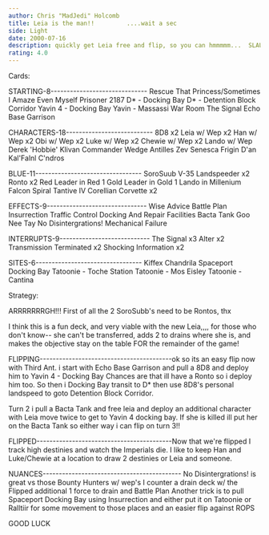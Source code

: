 ```yaml
---
author: Chris "MadJedi" Holcomb
title: Leia is the man!!	     ....wait a sec
side: Light
date: 2000-07-16
description: quickly get Leia free and flip, so you can hmmmmm...  SLAUGHTER
rating: 4.0
---
```

Cards: 

STARTING-8------------------------------
Rescue That Princess/Sometimes I Amaze Even Myself
Prisoner 2187
D* - Docking Bay
D* - Detention Block Corridor
Yavin 4 - Docking Bay
Yavin - Massassi War Room
The Signal
Echo Base Garrison

CHARACTERS-18---------------------------
8D8 x2
Leia w/ Wep x2
Han w/ Wep x2
Obi w/ Wep x2
Luke w/ Wep x2
Chewie w/ Wep x2
Lando w/ Wep
Derek 'Hobbie' Klivan
Commander Wedge Antilles
Zev Senesca
Frigin D'an
Kal'Falnl C'ndros

BLUE-11---------------------------------
SoroSuub V-35 Landspeeder x2
Ronto x2
Red Leader in Red 1
Gold Leader in Gold 1
Lando in Millenium Falcon
Spiral
Tantive IV
Corellian Corvette x2

EFFECTS-9-------------------------------
Wise Advice
Battle Plan
Insurrection
Traffic Control
Docking And Repair Facilities
Bacta Tank
Goo Nee Tay
No Disintergrations!
Mechanical Failure

INTERRUPTS-9----------------------------
The Signal x3
Alter x2
Transmission Terminated x2
Shocking Information x2

SITES-6---------------------------------
Kiffex
Chandrila
Spaceport Docking Bay
Tatoonie - Toche Station
Tatoonie - Mos Eisley
Tatoonie - Cantina



Strategy: 

ARRRRRRRGH!!! First of all the 2 SoroSubb's need to be Rontos, thx

I think this is a fun deck, and very viable with the new Leia,,,, for those who don't know-- she can't be transferred, adds 2 to drains where she is, and makes the objective stay on the table FOR the remainder of the game!

FLIPPING-----------------------------------------ok so its an easy flip now with Third Ant.
i start with Echo Base Garrison and pull a 8D8 and deploy him to Yavin 4 - Docking Bay Chances are that ill have a Ronto so i deploy him too. So then i Docking Bay transit to D* then use 8D8's personal landspeed to goto Detention Block Corridor.

Turn 2 i pull a Bacta Tank and free leia and deploy an additional character with Leia move twice to get to Yavin 4 docking bay.
If she is killed ill put her on the Bacta Tank so either way i can flip on turn 3!!

FLIPPED------------------------------------------Now that we're flipped I track high destinies and watch the Imperials die.  I like to keep Han and Luke/Chewie at a location to draw 2 destinies or Leia and someone.

NUANCES-------------------------------------------
No Disintergrations! is great vs those Bounty Hunters w/ wep's
I counter a drain deck w/ the Flipped additional 1 force to drain and Battle Plan
Another trick is to pull Spaceport Docking Bay using Insurrection and either put it on Tatoonie or Ralltiir for some movement to those places and an easier flip against ROPS

GOOD LUCK
